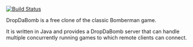 [![Build Status](https://travis-ci.org/cli/dropdabomb.svg?branch=master)](https://travis-ci.org/cli/dropdabomb)

DropDaBomb is a free clone of the classic Bomberman game.

It is written in Java and provides a DropDaBomb server that can handle
multiple concurrently running games to which remote clients can connect.
